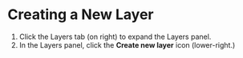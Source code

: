 # Creating a New Layer

1. Click the Layers tab \(on right\) to expand the Layers panel. 
2. In the Layers panel, click the **Create new layer** icon \(lower-right.\) 



